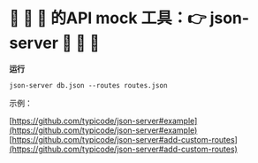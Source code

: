 🐂 🐂 🐂 的API mock 工具：👉 json-server 🐂 🐂 🐂 
===

**运行**

```
json-server db.json --routes routes.json
```

示例：

[https://github.com/typicode/json-server#example](https://github.com/typicode/json-server#example)    
[https://github.com/typicode/json-server#add-custom-routes](https://github.com/typicode/json-server#add-custom-routes)
